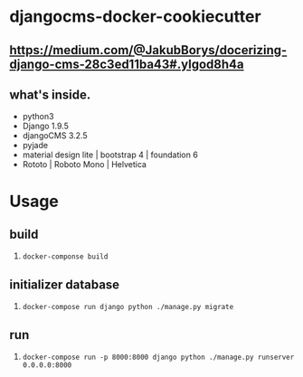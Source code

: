 # djangocms-docker-cookiecutter

## https://medium.com/@JakubBorys/docerizing-django-cms-28c3ed11ba43#.ylgod8h4a

## what's inside.
* python3
* Django 1.9.5
* djangoCMS 3.2.5
* pyjade
* material design lite | bootstrap 4 | foundation 6
* Rototo | Roboto Mono | Helvetica

# Usage

## build
1. `docker-componse build`

## initializer database
1. `docker-compose run django python ./manage.py migrate`

## run
1. `docker-compose run -p 8000:8000 django python ./manage.py runserver 0.0.0.0:8000`
